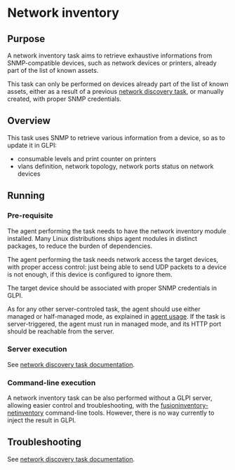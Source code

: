 # Network inventory


## Purpose

A network inventory task aims to retrieve exhaustive informations from
SNMP-compatible devices, such as network devices or printers, already part of
the list of known assets.

This task can only be performed on devices already part of the list of known
assets, either as a result of a previous [network discovery
task](networkdiscovery.md), or manually created, with proper SNMP
credentials.

## Overview

This task uses SNMP to retrieve various information from a device, so as to
update it in GLPI:

* consumable levels and print counter on printers
* vlans definition, network topology, network ports status on network devices

## Running

### Pre-requisite

The agent performing the task needs to have the network inventory module
installed. Many Linux distributions ships agent modules in distinct packages,
to reduce the burden of dependencies.

The agent performing the task needs network access the target devices, with
proper access control: just being able to send UDP packets to a device is not
enough, if this device is configured to ignore them.

The target device should be associated with proper SNMP credentials in GLPI.

As for any other server-controled task, the agent should use either managed or
half-managed mode, as explained in [agent usage](../FusionInventory_agent/configuration/usage.md). If
the task is server-triggered, the agent must run in managed mode, and
its HTTP port should be reachable from the server.

### Server execution

See [network discovery task documentation](networkdiscovery.md#server-execution).

### Command-line execution

A network inventory task can be also performed without a GLPI server, allowing
easier control and troubleshooting, with the
[fusioninventory-netinventory](../FusionInventory_agent/manpage/fusioninventory-netinventory.md)
command-line tools. However, there is no way currently to inject the result
in GLPI.

## Troubleshooting

See [network discovery task documentation](networkdiscovery.md#troubleshooting).

